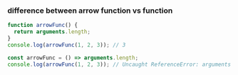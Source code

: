 ### difference between arrow function vs function

```js
function arrowFunc() {
  return arguments.length;
}
console.log(arrowFunc(1, 2, 3)); // 3
```

```js
const arrowFunc = () => arguments.length;
console.log(arrowFunc(1, 2, 3)); // Uncaught ReferenceError: arguments is not defined
```
